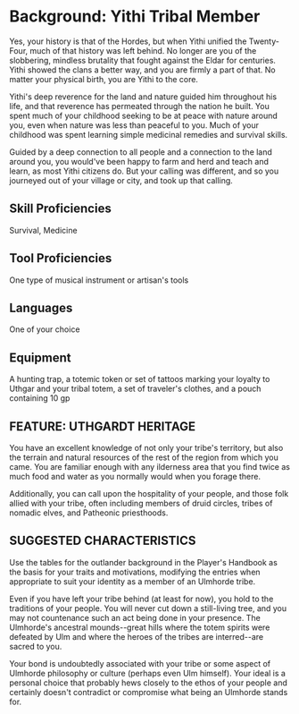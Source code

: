 # Background: Yithi Tribal Member
Yes, your history is that of the Hordes, but when Yithi unified the Twenty-Four, much of that history was left behind. No longer are you of the slobbering, mindless brutality that fought against the Eldar for centuries. Yithi showed the clans a better way, and you are firmly a part of that. No matter your physical birth, you are Yithi to the core.

Yithi's deep reverence for the land and nature guided him throughout his life, and that reverence has permeated through the nation he built. You spent much of your childhood seeking to be at peace with nature around you, even when nature was less than peaceful to you. Much of your childhood was spent learning simple medicinal remedies and survival skills.

Guided by a deep connection to all people and a connection to the land around you, you would've been happy to farm and herd and teach and learn, as most Yithi citizens do. But your calling was different, and so you journeyed out of your village or city, and took up that calling.

## Skill Proficiencies
Survival, Medicine

## Tool Proficiencies
One type of musical instrument or artisan's tools

## Languages
One of your choice

## Equipment
A hunting trap, a totemic token or set of tattoos marking your loyalty to Uthgar and your tribal totem, a set of traveler's clothes, and a pouch containing 10 gp

## FEATURE: UTHGARDT HERITAGE
You have an excellent knowledge of not only your tribe's territory, but also the terrain and natural resources of the rest of the region from which you came. You are familiar enough with any ilderness area that you find twice as much food and water as you normally would when you forage there.

Additionally, you can call upon the hospitality of your people, and those folk allied with your tribe, often including members of druid circles, tribes of nomadic elves, and Patheonic priesthoods.

## SUGGESTED CHARACTERISTICS
Use the tables for the outlander background in the Player's Handbook as the basis for your traits and motivations, modifying the entries when appropriate to suit your identity as a member of an Ulmhorde tribe.

Even if you have left your tribe behind (at least for now), you hold to the traditions of your people. You will never cut down a still-living tree, and you may not countenance such an act being done in your presence. The Ulmhorde's ancestral mounds--great hills where the totem spirits were defeated by Ulm and where the heroes of the tribes are interred--are sacred to you.

Your bond is undoubtedly associated with your tribe or some aspect of Ulmhorde philosophy or culture (perhaps even Ulm himself). Your ideal is a personal choice that probably hews closely to the ethos of your people and certainly doesn't contradict or compromise what being an Ulmhorde stands for.
